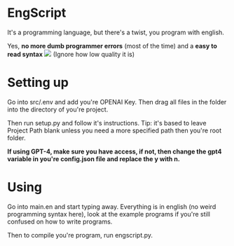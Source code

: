 # EngScript
It's a programming language, but there's a twist, you program with english.

Yes, **no more dumb programmer errors** (most of the time) and a **easy to read syntax**
![](https://github.com/Twingamerdudes/EngScript/blob/main/imgs/EngScript.gif)
(Ignore how low quality it is)

# Setting up
Go into src/.env and add you're OPENAI Key. Then drag all files in the folder into the directory of you're project.

Then run setup.py and follow it's instructions. Tip: it's based to leave Project Path blank unless you need a more specified path then you're root folder.

**If using GPT-4, make sure you have access, if not, then change the gpt4 variable in you're config.json file and replace the y with n.**

# Using
Go into main.en and start typing away. Everything is in english (no weird programming syntax here), look at the example programs if you're still confused on how to write programs.

Then to compile you're program, run engscript.py.
